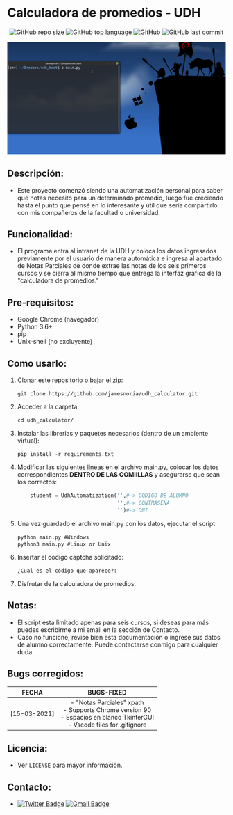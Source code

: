 # Calculadora de promedios - UDH

<div align="center">

![GitHub repo size](https://img.shields.io/github/repo-size/jamesnoria/udh_calculator) ![GitHub top language](https://img.shields.io/github/languages/top/jamesnoria/udh_calculator) ![GitHub](https://img.shields.io/github/license/jamesnoria/udh_calculator) ![GitHub last commit](https://img.shields.io/github/last-commit/jamesnoria/udh_calculator)

</div>


![image](https://github.com/jamesnoria/udh_calculator/blob/master/assets/init.gif)

## Descripción:

- Este proyecto comenzó siendo una automatización personal para saber que notas necesito para un determinado promedio, luego fue creciendo hasta el punto que pensé en lo interesante y útil que sería compartirlo con mis compañeros de la facultad o universidad.

## Funcionalidad:

- El programa entra al intranet de la UDH y coloca los datos ingresados previamente por el usuario de manera automática e ingresa al apartado de Notas Parciales de donde extrae las notas de los seis primeros cursos y se cierra al mismo tiempo que entrega la interfaz grafica de la "calculadora de promedios."

## Pre-requisitos:

- Google Chrome (navegador)
- Python 3.6+
- pip
- Unix-shell (no excluyente)

## Como usarlo:

1. Clonar este repositorio o bajar el zip:

    ```shell
    git clone https://github.com/jamesnoria/udh_calculator.git
    ```

2. Acceder a la carpeta:

    ```shell
    cd udh_calculator/
    ```

3. Instalar las librerias y paquetes necesarios (dentro de un ambiente virtual):

    ```shell
    pip install -r requirements.txt
    ```
4. Modificar las siguientes lineas en el archivo main.py, colocar los datos correspondientes **DENTRO DE LAS COMIILLAS** y asegurarse que sean los correctos:

    ```python
        student = UdhAutomatization('',#-> CODIGO DE ALUMNO
                                    '',#-> CONTRASEÑA
                                    '')#-> DNI
    ```

5. Una vez guardado el archivo main.py con los datos, ejecutar el script:

    ```shell
    python main.py #Windows
    python3 main.py #Linux or Unix
    ```

6. Insertar el código captcha solicitado:

    ```shell
    ¿Cual es el código que aparece?:
    ```

7. Disfrutar de la calculadora de promedios.
## Notas:
- El script esta limitado apenas para seis cursos, si deseas para más puedes escribirme a mi email en la sección de Contacto.
- Caso no funcione, revise bien esta documentación o ingrese sus datos de alumno correctamente. Puede contactarse conmigo para cualquier duda.

## Bugs corregidos:
<div align="center">

| FECHA | BUGS-FIXED |
|:-:|:-:|
| [15-03-2021] | - "Notas Parciales" xpath <br> - Supports Chrome version 90 <br> - Espacios en blanco TkinterGUI <br> - Vscode files for .gitignore |

</div>

## Licencia:

- Ver `LICENSE` para mayor información.

## Contacto:

- [![Twitter Badge](https://img.shields.io/badge/-James_Noria-1ca0f1?style=flat-square&logo=twitter&logoColor=white&link=https://twitter.com/jamesnoria)](https://twitter.com/jamesnoria) [![Gmail Badge](https://img.shields.io/badge/-jamesnoria@gmail.com-c14438?style=flat-square&logo=Gmail&logoColor=white&link=mailto:jamesnoria@gmail.com)](mailto:jamesnoria@gmail.com)